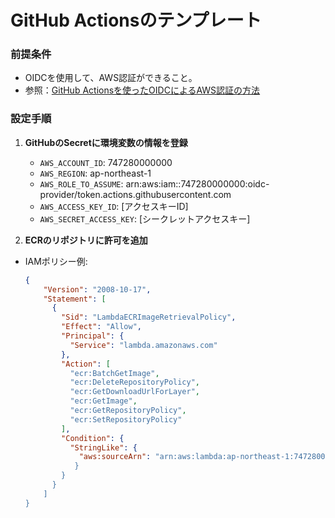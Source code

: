 # GitHub Actionsのテンプレート

### 前提条件

- OIDCを使用して、AWS認証ができること。
- 参照：[GitHub Actionsを使ったOIDCによるAWS認証の方法](https://zenn.dev/kou_pg_0131/articles/gh-actions-oidc-aws)

### 設定手順

1. **GitHubのSecretに環境変数の情報を登録**
    - `AWS_ACCOUNT_ID`: 747280000000
    - `AWS_REGION`: ap-northeast-1
    - `AWS_ROLE_TO_ASSUME`: arn:aws:iam::747280000000:oidc-provider/token.actions.githubusercontent.com
    - `AWS_ACCESS_KEY_ID`: [アクセスキーID]
    - `AWS_SECRET_ACCESS_KEY`: [シークレットアクセスキー]

2. **ECRのリポジトリに許可を追加**
- IAMポリシー例:
   ```json
   {
       "Version": "2008-10-17",
       "Statement": [
         {
           "Sid": "LambdaECRImageRetrievalPolicy",
           "Effect": "Allow",
           "Principal": {
             "Service": "lambda.amazonaws.com"
           },
           "Action": [
             "ecr:BatchGetImage",
             "ecr:DeleteRepositoryPolicy",
             "ecr:GetDownloadUrlForLayer",
             "ecr:GetImage",
             "ecr:GetRepositoryPolicy",
             "ecr:SetRepositoryPolicy"
           ],
           "Condition": {
             "StringLike": {
               "aws:sourceArn": "arn:aws:lambda:ap-northeast-1:747280000000:function
              }    
           } 
         }
       ]
   }